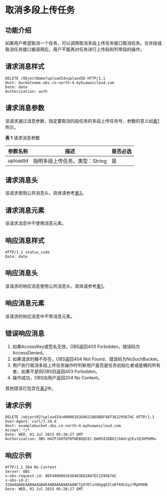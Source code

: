# 取消多段上传任务<a name="obs_04_0103"></a>

## 功能介绍<a name="section5584184924715"></a>

如果用户希望取消一个任务，可以调用取消多段上传任务接口取消任务。合并段或取消任务接口被调用后，用户不能再对任务进行上传段和列举段的操作。

## 请求消息样式<a name="section26277376"></a>

```
DELETE /ObjectName?uploadId=uplaodID HTTP/1.1 
Host: bucketname.obs.cn-north-4.myhuaweicloud.com 
Date: date
Authorization: auth
```

## 请求消息参数<a name="section35169792"></a>

该请求通过消息参数，指定要取消的段任务的多段上传任务号，参数的意义如[表1](#table46411854)所示。

**表 1**  请求消息参数

|**参数名称**|**描述**|**是否必选**|
|--|--|--|
|uploadId|指明多段上传任务。类型：String|是|


## 请求消息头<a name="section48092677"></a>

该请求使用公共消息头，具体请参考[表3](构造请求.md#table25197309)。

## 请求消息元素<a name="section30180910"></a>

该请求消息中不使用消息元素。

## 响应消息样式<a name="section3192742"></a>

```
HTTP/1.1 status_code
Date: date
```

## 响应消息头<a name="section28734685"></a>

该请求的响应消息使用公共消息头，具体请参考[表1](返回结果.md#d0e686)。

## 响应消息元素<a name="section57285581"></a>

该请求的响应消息中不带消息元素。

## 错误响应消息<a name="section45808181"></a>

1.  如果AccessKey或签名无效，OBS返回403 Forbidden，错误码为AccessDenied。
2.  如果请求的桶不存在，OBS返回404 Not Found，错误码为NoSuchBucket。
3.  用户执行取消多段上传任务操作时判断用户是否是任务初始化者或是桶的所有者，如果不是则OBS则返回403 Forbidden。
4.  操作成功，OBS向用户返回204 No Content。

其他错误已包含在[表2](错误码.md#d0e843)中。

## 请求示例<a name="section7359175714244"></a>

```
DELETE /object02?uploadId=00000163D46218698DF407362295674C HTTP/1.1
User-Agent: curl/7.29.0
Host: examplebucket.obs.cn-north-4.myhuaweicloud.com
Accept: */*
Date: WED, 01 Jul 2015 05:28:27 GMT
Authorization: OBS H4IPJX0TQTHTHEBQQCEC:QmM2d1DBXZ/b8drqtEv1QJHPbM0=
```

## 响应示例<a name="section1256614588720"></a>

```
HTTP/1.1 204 No Content
Server: OBS
x-obs-request-id: 8DF400000163D463E02A07EC2295674C
x-obs-id-2: 32AAAQAAEAABAAAQAAEAABAAAQAAEAABCTp5YDlzn0UgqG3laRfkHLGyz7RpR9ON
Date: WED, 01 Jul 2015 05:28:27 GMT
```

